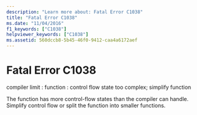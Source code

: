 ```yaml
---
description: "Learn more about: Fatal Error C1038"
title: "Fatal Error C1038"
ms.date: "11/04/2016"
f1_keywords: ["C1038"]
helpviewer_keywords: ["C1038"]
ms.assetid: 560dccb8-5b45-46f0-9412-caa4a6172aef
---
```

# Fatal Error C1038

compiler limit : function : control flow state too complex; simplify function

The function has more control-flow states than the compiler can handle. Simplify control flow or split the function into smaller functions.

